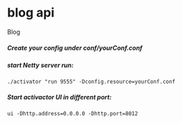 # blog api
Blog 

##### Create your config under conf/yourConf.conf

##### start Netty server run:
``` 
./activator "run 9555" -Dconfig.resource=yourConf.conf
```


##### Start activactor UI in different port:
``` 
ui -Dhttp.address=0.0.0.0 -Dhttp.port=8012
```

